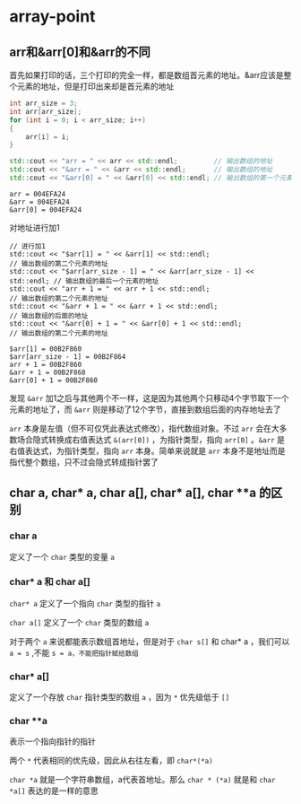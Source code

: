 ﻿# array-point

## arr和&arr[0]和&arr的不同

首先如果打印的话，三个打印的完全一样，都是数组首元素的地址。&arr应该是整个元素的地址，但是打印出来却是首元素的地址

```cpp
int arr_size = 3;
int arr[arr_size];
for (int i = 0; i < arr_size; i++)
{
    arr[i] = i;
}

std::cout << "arr = " << arr << std::endl;         // 输出数组的地址
std::cout << "&arr = " << &arr << std::endl;       // 输出数组的地址
std::cout << "&arr[0] = " << &arr[0] << std::endl; // 输出数组的第一个元素的地址
```

```
arr = 004EFA24  
&arr = 004EFA24   
&arr[0] = 004EFA24
```

对地址进行加1

```
// 进行加1
std::cout << "$arr[1] = " << &arr[1] << std::endl;                       // 输出数组的第二个元素的地址
std::cout << "$arr[arr_size - 1] = " << &arr[arr_size - 1] << std::endl; // 输出数组的最后一个元素的地址
std::cout << "arr + 1 = " << arr + 1 << std::endl;                       // 输出数组的第二个元素的地址
std::cout << "&arr + 1 = " << &arr + 1 << std::endl;                     // 输出数组的后面的地址
std::cout << "&arr[0] + 1 = " << &arr[0] + 1 << std::endl;               // 输出数组的第二个元素的地址
```

```
$arr[1] = 00B2F860
$arr[arr_size - 1] = 00B2F864
arr + 1 = 00B2F860
&arr + 1 = 00B2F868
&arr[0] + 1 = 00B2F860
```

发现 `&arr` 加1之后与其他两个不一样，这是因为其他两个只移动4个字节取下一个元素的地址了，而 `&arr` 则是移动了12个字节，直接到数组后面的内存地址去了

`arr` 本身是左值（但不可仅凭此表达式修改），指代数组对象。不过 `arr` 会在大多数场合隐式转换成右值表达式 `&(arr[0])` ，为指针类型，指向 `arr[0]` 。`&arr` 是右值表达式，为指针类型，指向 `arr` 本身。简单来说就是 `arr` 本身不是地址而是指代整个数组，只不过会隐式转成指针罢了

## char a, char* a, char a[], char* a[], char **a 的区别

### char a

定义了一个 `char` 类型的变量 `a`

### char* a 和 char a[]

`char* a` 定义了一个指向 `char` 类型的指针 `a`

`char a[]` 定义了一个 `char` 类型的数组 `a`

对于两个 `a` 来说都能表示数组首地址，但是对于 `char s[]` 和 char* a ，我们可以 `a = s` ,不能 `s = a，不能把指针赋给数组`

### char* a[]

定义了一个存放 `char` 指针类型的数组 `a` ，因为 `*` 优先级低于 `[]`

### char **a

表示一个指向指针的指针

两个 `*` 代表相同的优先级，因此从右往左看，即 `char*(*a)`

`char *a` 就是一个字符串数组，a代表首地址。那么 `char * (*a)` 就是和 `char *a[]` 表达的是一样的意思
